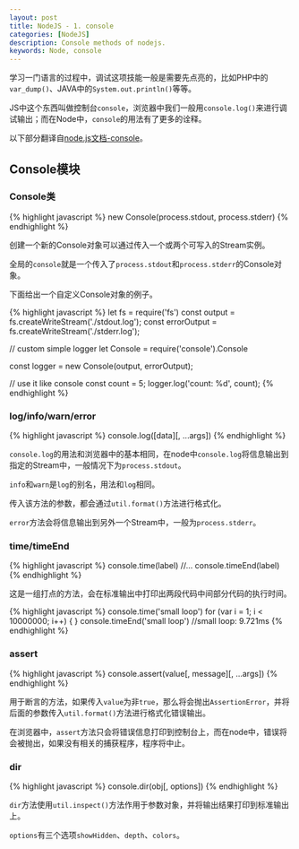 ```yaml
---
layout: post
title: NodeJS - 1. console
categories: [NodeJS]
description: Console methods of nodejs.
keywords: Node, console
---
```

学习一门语言的过程中，调试这项技能一般是需要先点亮的，比如PHP中的`var_dump()`、JAVA中的`System.out.println()`等等。

JS中这个东西叫做控制台`console`，浏览器中我们一般用`console.log()`来进行调试输出；而在Node中，`console`的用法有了更多的诠释。

以下部分翻译自[node.js文档-console](https://nodejs.org/dist/latest-v6.x/docs/api/console.html)。

## Console模块

### Console类

{% highlight javascript %}
new Console(process.stdout, process.stderr)
{% endhighlight %}

创建一个新的Console对象可以通过传入一个或两个可写入的Stream实例。

全局的`console`就是一个传入了`process.stdout`和`process.stderr`的Console对象。

下面给出一个自定义Console对象的例子。

{% highlight javascript %}
let fs = require('fs')
const output = fs.createWriteStream('./stdout.log');
const errorOutput = fs.createWriteStream('./stderr.log');

// custom simple logger
let Console = require('console').Console

const logger = new Console(output, errorOutput);

// use it like console
const count = 5;
logger.log('count: %d', count);
{% endhighlight %}

### log/info/warn/error

{% highlight javascript %}
console.log([data][, ...args])
{% endhighlight %}

`console.log`的用法和浏览器中的基本相同，在node中`console.log`将信息输出到指定的Stream中，一般情况下为`process.stdout`。

`info`和`warn`是`log`的别名，用法和`log`相同。

传入该方法的参数，都会通过`util.format()`方法进行格式化。

`error`方法会将信息输出到另外一个Stream中，一般为`process.stderr`。

### time/timeEnd

{% highlight javascript %}
console.time(label)
//...
console.timeEnd(label)
{% endhighlight %}

这是一组打点的方法，会在标准输出中打印出两段代码中间部分代码的执行时间。

{% highlight javascript %}
console.time('small loop')
for (var i = 1; i < 10000000; i++) {
}
console.timeEnd('small loop')
//small loop: 9.721ms
{% endhighlight %}

### assert

{% highlight javascript %}
console.assert(value[, message][, ...args])
{% endhighlight %}

用于断言的方法，如果传入`value`为非`true`，那么将会抛出`AssertionError`，并将后面的参数传入`util.format()`方法进行格式化错误输出。

在浏览器中，`assert`方法只会将错误信息打印到控制台上，而在node中，错误将会被抛出，如果没有相关的捕获程序，程序将中止。

### dir

{% highlight javascript %}
console.dir(obj[, options])
{% endhighlight %}

`dir`方法使用`util.inspect()`方法作用于参数对象，并将输出结果打印到标准输出上。

`options`有三个选项`showHidden`、`depth`、`colors`。